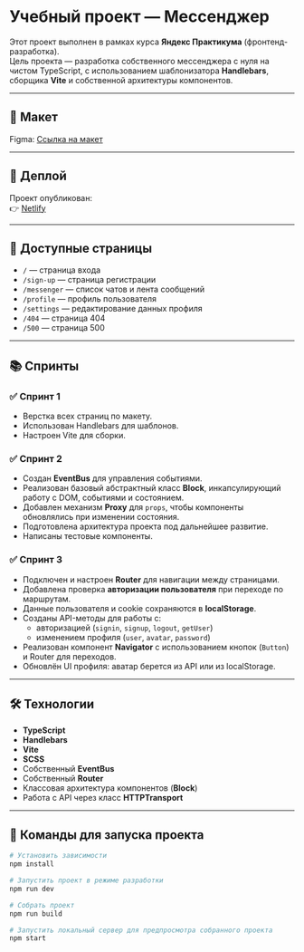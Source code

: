 # Учебный проект — Мессенджер

Этот проект выполнен в рамках курса **Яндекс Практикума** (фронтенд-разработка).  
Цель проекта — разработка собственного мессенджера с нуля на чистом TypeScript, с использованием шаблонизатора **Handlebars**, сборщика **Vite** и собственной архитектуры компонентов.

---

## 📌 Макет

Figma: [Ссылка на макет](https://www.figma.com/design/8U0yMcLSIjrg0yE0e4RItY/Chat_external_link--1-?node-id=0-1&t=mRClw1LXW282t1FX-0)

---

## 🚀 Деплой

Проект опубликован:  
👉 [Netlify](https://yandex-praktikum-message.netlify.app)

---

## 📄 Доступные страницы

- `/` — страница входа  
- `/sign-up` — страница регистрации  
- `/messenger` — список чатов и лента сообщений  
- `/profile` — профиль пользователя  
- `/settings` — редактирование данных профиля  
- `/404` — страница 404  
- `/500` — страница 500  

---

## 📚 Спринты

### ✅ Спринт 1
- Верстка всех страниц по макету.
- Использован Handlebars для шаблонов.
- Настроен Vite для сборки.

### ✅ Спринт 2
- Создан **EventBus** для управления событиями.
- Реализован базовый абстрактный класс **Block**, инкапсулирующий работу с DOM, событиями и состоянием.
- Добавлен механизм **Proxy** для `props`, чтобы компоненты обновлялись при изменении состояния.
- Подготовлена архитектура проекта под дальнейшее развитие.
- Написаны тестовые компоненты.

### ✅ Спринт 3
- Подключен и настроен **Router** для навигации между страницами.
- Добавлена проверка **авторизации пользователя** при переходе по маршрутам.
- Данные пользователя и cookie сохраняются в **localStorage**.
- Созданы API-методы для работы с:
  - авторизацией (`signin`, `signup`, `logout`, `getUser`)  
  - изменением профиля (`user`, `avatar`, `password`)  
- Реализован компонент **Navigator** с использованием кнопок (`Button`) и Router для переходов.  
- Обновлён UI профиля: аватар берется из API или из localStorage.  

---

## 🛠️ Технологии

- **TypeScript**  
- **Handlebars**  
- **Vite**  
- **SCSS**  
- Собственный **EventBus**  
- Собственный **Router**  
- Классовая архитектура компонентов (**Block**)  
- Работа с API через класс **HTTPTransport**

---

## 🔧 Команды для запуска проекта

```bash
# Установить зависимости
npm install

# Запустить проект в режиме разработки
npm run dev

# Собрать проект
npm run build

# Запустить локальный сервер для предпросмотра собранного проекта
npm start
